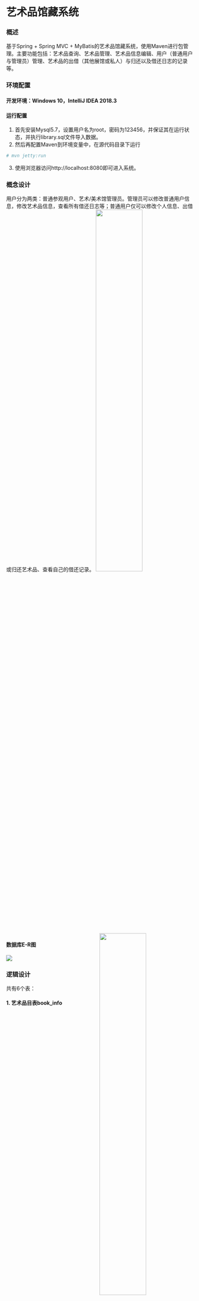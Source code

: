 # 艺术品馆藏系统

### 概述
基于Spring + Spring MVC + MyBatis的艺术品馆藏系统，使用Maven进行包管理。主要功能包括：艺术品查询、艺术品管理、艺术品信息编辑、用户（普通用户与管理员）管理、艺术品的出借（其他展馆或私人）与归还以及借还日志的记录等。

### 环境配置
#### 开发环境：Windows 10，IntelliJ IDEA 2018.3
#### 运行配置
1. 首先安装Mysql5.7，设置用户名为root，密码为123456，并保证其在运行状态，并执行library.sql文件导入数据。
2. 然后再配置Maven到环境变量中，在源代码目录下运行
```sh
# mvn jetty:run
```
3. 使用浏览器访问http://localhost:8080即可进入系统。

### 概念设计
用户分为两类：普通参观用户、艺术/美术馆管理员。管理员可以修改普通用户信息，修改艺术品信息，查看所有借还日志等；普通用户仅可以修改个人信息、出借或归还艺术品、查看自己的借还记录。
<img src="./preview/1.png" style="width: 50%"><img src="./preview/2.png" style="width: 50%;float: right">

#### 数据库E-R图
<img src="./preview/3.png">

### 逻辑设计
共有6个表：

#### 1. 艺术品目表book_info
| 名           | 类型    | 长度 | 小数点 | NULL | 用途     | 键   |
| :----------- | :------ | ---- | ------ | ---- | -------- | ---- |
| book_id      | bigint  | 20   | 0      | 否   | 编号     | ✔    |
| name         | varchar | 20   | 0      | 否   | 艺术品名  |      |
| author       | varchar | 15   | 0      | 否   | 作者     |      |
| publish      | varchar | 20   | 0      | 否   | 产权公司  |      |
| ISBN         | varchar | 15   | 0      | 否   | 标准号   |      |
| introduction | text    | 0    | 0      | 是   | 简介     |      |
| language     | varchar | 4    | 0      | 否   | 国家     |      |
| price        | decimal | 10   | 2      | 否   | 估价     |      |
| pub_date     | date    | 0    | 0      | 否   | 问世时间  |      |
| class_id     | int     | 11   | 0      | 是   | 分类号    |      |
| number       | int     | 11   | 0      | 是   | 数量     |      |

#### 2. 数据库管理员表admin
| 名       | 类型    | 长度 | 小数点 | NULL | 用途   | 键   |
| :------- | :------ | ---- | ------ | ---- | ------ | ---- |
| admin_id | bigint  | 20   | 0      | 否   | 账号   | ✔    |
| password | varchar | 15   | 0      | 否   | 密码   |      |
| username | varchar | 15   | 0      | 是   | 用户名 |      |

#### 3. 艺术品分类表class_info
| 名         | 类型    | 长度 | 小数点 | NULL | 用途   | 键   |
| :--------- | :------ | ---- | ------ | ---- | ------ | ---- |
| class_id   | int     | 11   | 0      | 否   | 类别号 | ✔    |
| class_name | varchar | 15   | 0      | 否   | 类别名 |      |

#### 4. 借还信息表lend_list
| 名        | 类型   | 长度 | 小数点 | NULL | 用途     | 键   |
| :-------- | :----- | ---- | ------ | ---- | -------- | ---- |
| ser_num   | bigint | 20   | 0      | 否   | 流水号   | ✔    |
| book_id   | bigint | 20   | 0      | 否   | 艺术品编号   |      |
| reader_id | bigint | 20   | 0      | 否   | 用户编号 |      |
| lend_date | date   | 0    | 0      | 是   | 借出日期 |      |
| back_date | date   | 0    | 0      | 是   | 归还日期 |      |

#### 5. 借还信息表reader_card
| 名        | 类型    | 长度 | 小数点 | NULL | 用途     | 键   |
| :-------- | :------ | ---- | ------ | ---- | -------- | ---- |
| reader_id | bigint  | 20   | 0      | 否   | 用户编号 | ✔    |
| password  | varchar | 15   | 0      | 否   | 密码     |      |
| username  | varchar | 15   | 0      | 是   | 用户名   |      |

#### 6. 用户信息表reader_info
| 名        | 类型    | 长度 | 小数点 | NULL | 用途     | 键   |
| :-------- | :------ | ---- | ------ | ---- | -------- | ---- |
| reader_id | bigint  | 20   | 0      | 否   | 用户编号 | ✔    |
| name      | varchar | 10   | 0      | 否   | 姓名     |      |
| sex       | varchar | 2    | 0      | 否   | 性别     |      |
| birth     | date    | 0    | 0      | 否   | 生日     |      |
| address   | varchar | 50   | 0      | 否   | 地址     |      |
| phone     | varchar | 15   | 0      | 否   | 电话     |      |

### 功能展示
#### 1.	首页登陆
管理者账号：123456/123456
用户账号：10000/123456
<img src="./preview/5.png">

#### 2.	管理员系统
用登陆进入
##### 2.1 艺术品管理
<img src="./preview/6.png">

##### 2.2 艺术品详情
<img src="./preview/7.png">

##### 2.3 普通用户管理
<img src="./preview/8.png">

##### 2.4 借还管理
<img src="./preview/9.png">

#### 3.	普通用户操作系统
##### 3.1 查看全部艺术品
<img src="./preview/10.png">

##### 3.2 个人信息查看，可以修个个人信息
<img src="./preview/11.png">

##### 3.3 个人借还情况查看
<img src="./preview/12.png">



